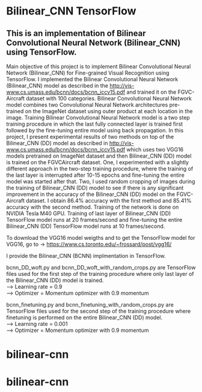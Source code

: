 # Bilinear_CNN TensorFlow

## This is an implementation of Bilinear Convolutional Neural Network (Bilinear_CNN) using TensorFlow.

Main objective of this project is to implement Bilinear
Convolutional Neural Network (Bilinear_CNN) for Fine-grained Visual Recognition using
TensorFlow. I implemented the Bilinear
Convolutional Neural Network (Bilinear_CNN) model as
described in the http://vis-www.cs.umass.edu/bcnn/docs/bcnn_iccv15.pdf
 and trained it on the FGVC-Aircraft
dataset with 100 categories. Bilinear
Convolutional Neural Network model combines
two Convolutional Neural Network architectures pre-trained on the ImageNet dataset
using outer product at each location in the image. Training
Bilinear Convolutional Neural Network  model is a two step training procedure in which
the last fully connected layer is trained first followed by
the fine-tuning entire model using back propagation. In
this project, I present experimental results of two methods
on top of the Bilinear_CNN (DD) model as described in http://vis-www.cs.umass.edu/bcnn/docs/bcnn_iccv15.pdf
which uses two VGG16 models pretrained on ImageNet
dataset and then Bilinear_CNN (DD) model is trained on the FGVCAircraft
dataset. One, I experimented with a slightly different
approach in the two-step training procedure, where
the training of the last layer is interrupted after 10-15
epochs and fine-tuning the entire model was started after
that. Two, I used random cropping of images during the
training of Bilinear_CNN (DD) model to see if there is any significant
improvement in the accuracy of the Bilinear_CNN (DD) model
on the FGVC-Aircraft dataset. I obtain 86.4% accuracy
with the first method and 85.41% accuracy with the second
method. Training of the network is done on NVIDIA Tesla
M40 GPU. Training of last layer of Bilinear_CNN (DD) TensorFlow model runs
at 20 frames/second and fine-tuning the entire Bilinear_CNN (DD) TensorFlow model runs
at 10 frames/second.


To download the VGG16 model weigths and to get the TensorFlow model for VGG16, go to -> https://www.cs.toronto.edu/~frossard/post/vgg16/

I provide the Bilinear_CNN (BCNN) implmentation in TensorFlow. 

bcnn_DD_woft.py and bcnn_DD_woft_with_random_crops.py are TensorFlow files used 
for the first step of the training procedure where only last layer of the Bilinear_CNN (DD) model is trained.</br>
--> Learning rate = 0.9</br>
--> Optimizer = Momentum optimizer with 0.9 momentum</br>

bcnn_finetuning.py and bcnn_finetuning_with_random_crops.py are TensorFlow files used 
for the second step of the training procedure where finetuning is performed on the
entire Bilinear_CNN (DD) model.</br>
--> Learning rate = 0.001</br>
--> Optimizer = Momentum optimizer with 0.9 momentum</br>

# bilinear-cnn
# bilinear-cnn
